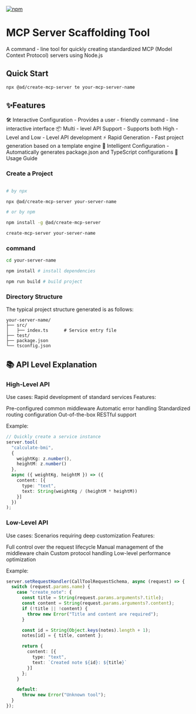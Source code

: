 [![npm](https://img.shields.io/npm/v/create-ts-mcp-server.svg)](https://www.npmjs.com/package/create-ts-mcp-server)

# MCP Server Scaffolding Tool

A command - line tool for quickly creating standardized MCP (Model Context Protocol) servers using Node.js

## Quick Start
```bash
npx @ad/create-mcp-server te your-mcp-server-name
```

## ✨Features
🛠️ Interactive Configuration - Provides a user - friendly command - line interactive interface
📦 Multi - level API Support - Supports both High - Level and Low - Level API development
⚡ Rapid Generation - Fast project generation based on a template engine
🔧 Intelligent Configuration - Automatically generates package.json and TypeScript configurations
🚀 Usage Guide
### Create a Project
```bash

# by npx

npx @ad/create-mcp-server your-server-name

# or by npm

npm install -g @ad/create-mcp-server

create-mcp-server your-server-name
```
### command
```bash
cd your-server-name

npm install # install dependencies

npm run build # build project

```
### Directory Structure
The typical project structure generated is as follows:
```
your-server-name/
├── src/
│   ├── index.ts      # Service entry file
├── test/             
├── package.json
└── tsconfig.json
```
## 📚 API Level Explanation
### High-Level API
Use cases: Rapid development of standard services Features:

Pre-configured common middleware
Automatic error handling
Standardized routing configuration
Out-of-the-box RESTful support

Example:

```typescript
// Quickly create a service instance
server.tool(
  "calculate-bmi",
  {
    weightKg: z.number(),
    heightM: z.number()
  },
  async ({ weightKg, heightM }) => ({
    content: [{
      type: "text",
      text: String(weightKg / (heightM * heightM))
    }]
  })
);
```
### Low-Level API
Use cases: Scenarios requiring deep customization Features:

Full control over the request lifecycle
Manual management of the middleware chain
Custom protocol handling
Low-level performance optimization

Example:

```typescript
server.setRequestHandler(CallToolRequestSchema, async (request) => {
  switch (request.params.name) {
    case "create_note": {
      const title = String(request.params.arguments?.title);
      const content = String(request.params.arguments?.content);
      if (!title || !content) {
        throw new Error("Title and content are required");
      }

      const id = String(Object.keys(notes).length + 1);
      notes[id] = { title, content };

      return {
        content: [{
          type: "text",
          text: `Created note ${id}: ${title}`
        }]
      };
    }

    default:
      throw new Error("Unknown tool");
  }
});
```

